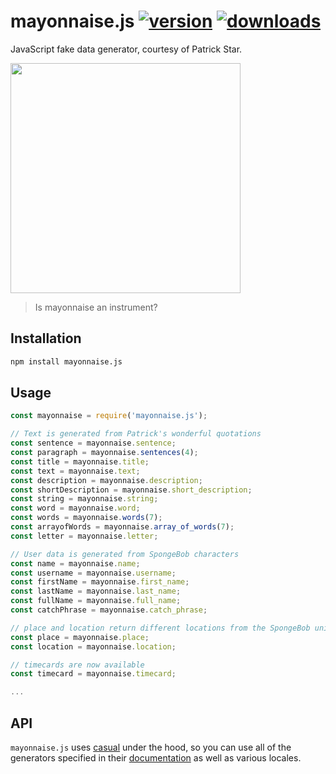 # mayonnaise.js [![version](https://img.shields.io/npm/v/mayonnaise.js.svg)](https://www.npmjs.com/package/mayonnaise.js) [![downloads](https://img.shields.io/npm/dt/mayonnaise.js.svg)](https://www.npmjs.com/package/mayonnaise.js)

JavaScript fake data generator, courtesy of Patrick Star.

<img width="368" src="https://i.ytimg.com/vi/d1JA-nh0IfI/hqdefault.jpg">

> Is mayonnaise an instrument?

## Installation

```sh
npm install mayonnaise.js
```

## Usage

```javascript
const mayonnaise = require('mayonnaise.js');

// Text is generated from Patrick's wonderful quotations
const sentence = mayonnaise.sentence;
const paragraph = mayonnaise.sentences(4);
const title = mayonnaise.title;
const text = mayonnaise.text;
const description = mayonnaise.description;
const shortDescription = mayonnaise.short_description;
const string = mayonnaise.string;
const word = mayonnaise.word;
const words = mayonnaise.words(7);
const arrayofWords = mayonnaise.array_of_words(7);
const letter = mayonnaise.letter;

// User data is generated from SpongeBob characters
const name = mayonnaise.name;
const username = mayonnaise.username;
const firstName = mayonnaise.first_name;
const lastName = mayonnaise.last_name;
const fullName = mayonnaise.full_name;
const catchPhrase = mayonnaise.catch_phrase;

// place and location return different locations from the SpongeBob universe
const place = mayonnaise.place;
const location = mayonnaise.location;

// timecards are now available
const timecard = mayonnaise.timecard;

...
```

## API

`mayonnaise.js` uses [casual](https://github.com/boo1ean/casual) under the hood, so you can use all of the generators specified in their [documentation](https://github.com/boo1ean/casual#embedded-generators) as well as various locales.

